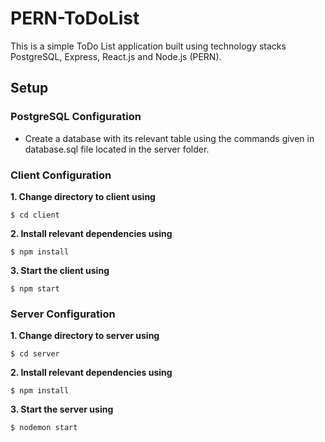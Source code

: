 # PERN-ToDoList
This is a simple ToDo List application built using technology stacks PostgreSQL, Express, React.js and Node.js (PERN).

## Setup

### PostgreSQL Configuration
* Create a database with its relevant table using the commands given in database.sql file located in the server folder.

### Client Configuration
**1. Change directory to client using**
```
$ cd client
```
**2. Install relevant dependencies using**
```
$ npm install
```
**3. Start the client using**
```
$ npm start
```

### Server Configuration
**1. Change directory to server using**
```
$ cd server
```
**2. Install relevant dependencies using**
```
$ npm install
```
**3. Start the server using**
```
$ nodemon start
```


